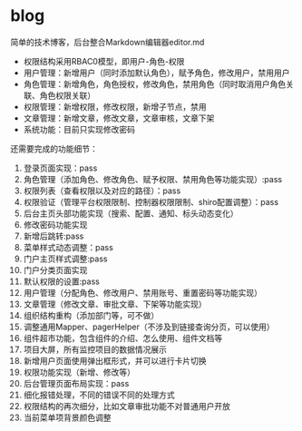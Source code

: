 # blog
简单的技术博客，后台整合Markdown编辑器editor.md

- 权限结构采用RBAC0模型，即用户-角色-权限
- 用户管理：新增用户（同时添加默认角色），赋予角色，修改用户，禁用用户
- 角色管理：新增角色，角色授权，修改角色，禁用角色（同时取消用户角色关联、角色权限关联）
- 权限管理：新增权限，修改权限，新增子节点，禁用
- 文章管理：新增文章，修改文章，文章审核，文章下架
- 系统功能：目前只实现修改密码



还需要完成的功能细节：
1. 登录页面实现：pass
2. 角色管理（添加角色、修改角色、赋予权限、禁用角色等功能实现）:pass
3. 权限列表（查看权限以及对应的路径）：pass
4. 权限验证（管理平台权限限制、控制器权限限制、shiro配置调整）：pass
5. 后台主页头部功能实现（搜索、配置、通知、标头动态变化）
6. 修改密码功能实现
7. 新增后跳转:pass
8. 菜单样式动态调整：pass
9. 门户主页样式调整:pass
10. 门户分类页面实现
11. 默认权限的设置:pass
12. 用户管理（分配角色、修改用户、禁用账号、重置密码等功能实现）
13. 文章管理（修改文章、审批文章、下架等功能实现）
14. 组织结构重构（添加部门等，可不做） 
15. 调整通用Mapper、pagerHelper（不涉及到链接查询分页，可以使用）
16. 组件超市功能，包含组件的介绍、怎么使用、组件文档等
17. 项目大屏，所有监控项目的数据情况展示
18. 新增用户页面使用弹出框形式，并可以进行卡片切换
19. 权限功能实现（新增、修改等）
20. 后台管理页面布局实现：pass
21. 细化报错处理，不同的错误不同的处理方式
22. 权限结构的再次细分，比如文章审批功能不对普通用户开放
23. 当前菜单项背景颜色调整


